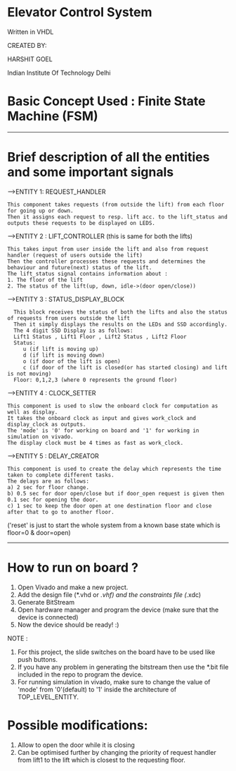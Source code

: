 # Elevator Control System
Written in VHDL

CREATED BY:

HARSHIT GOEL

Indian Institute Of Technology Delhi

# Basic Concept Used : Finite State Machine (FSM) 
---------------------------------------------------------------------------------------
# Brief description of all the entities and some important signals

-->ENTITY 1: REQUEST_HANDLER

	This component takes requests (from outside the lift) from each floor for going up or down.
	Then it assigns each request to resp. lift acc. to the lift_status and outputs these requests to be displayed on LEDS.
             
-->ENTITY 2 : LIFT_CONTROLLER (this is same for both the lifts)

	This takes input from user inside the lift and also from request handler (request of users outside the lift)
	Then the controller processes these requests and determines the behaviour and future(next) status of the lift.
	The lift_status signal contains information about :
	1. The floor of the lift
	2. The status of the lift(up, down, idle->(door open/close))
              
-->ENTITY 3 : STATUS_DISPLAY_BLOCK

      This block receives the status of both the lifts and also the status of requests from users outside the lift
      Then it simply displays the results on the LEDs and SSD accordingly.
	  The 4 digit SSD Display is as follows:
	  Lift1 Status , Lift1 Floor , Lift2 Status , Lift2 Floor
	  Status:
		 u (if lift is moving up)
		 d (if lift is moving down)
		 o (if door of the lift is open)
		 c (if door of the lift is closed(or has started closing) and lift is not moving)
	  Floor: 0,1,2,3 (where 0 represents the ground floor)

-->ENTITY 4 : CLOCK_SETTER

	This component is used to slow the onboard clock for computation as well as display.
	It takes the onboard clock as input and gives work_clock and display_clock as outputs.
	The 'mode' is '0' for working on board and '1' for working in simulation on vivado.
	The display clock must be 4 times as fast as work_clock.

-->ENTITY 5 : DELAY_CREATOR

	This component is used to create the delay which represents the time taken to complete different tasks.
	The delays are as follows:
	a) 2 sec for floor change.
	b) 0.5 sec for door open/close but if door_open request is given then 0.1 sec for opening the door.
	c) 1 sec to keep the door open at one destination floor and close after that to go to another floor.
 
('reset' is just to start the whole system from a known base state which is floor=0 & door=open)

-----------------------------------------------------------------------------
# How to run on board ?
1. Open Vivado and make a new project.
2. Add the design file (*.vhd or *.vhf) and the constraints file (*.xdc)
2. Generate BitStream
3. Open hardware manager and program the device (make sure that the device is connected)
4. Now the device should be ready! :)

NOTE : 
1. For this project, the slide switches on the board have to be used like push buttons.
2. If you have any problem in generating the bitstream then use the *.bit file included in the repo to program the device.
3. For running simulation in vivado, make sure to change the value of 'mode' from '0'(default) to '1' inside the architecture of TOP_LEVEL_ENTITY.

# Possible modifications:
1. Allow to open the door while it is closing
2. Can be optimised further by changing the priority of request handler from lift1 to the lift which is closest to the requesting floor.
